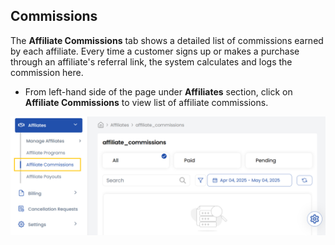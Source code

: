 ## Commissions

The **Affiliate Commissions** tab shows a detailed list of commissions earned by each affiliate. Every time a customer signs up or makes a purchase through an affiliate's referral link, the system calculates and logs the commission here. 

- From left-hand side of the page under **Affiliates** section, click on **Affiliate Commissions** to view list of affiliate commissions. 

![Cancellation Requests](images/af_comm.png)